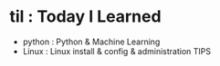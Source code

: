 # til : Today I Learned

* python : Python & Machine Learning
* Linux : Linux install & config & administration TIPS

